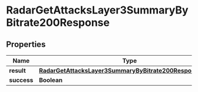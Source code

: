 

# RadarGetAttacksLayer3SummaryByBitrate200Response


## Properties

| Name | Type | Description | Notes |
|------------ | ------------- | ------------- | -------------|
|**result** | [**RadarGetAttacksLayer3SummaryByBitrate200ResponseResult**](RadarGetAttacksLayer3SummaryByBitrate200ResponseResult.md) |  |  |
|**success** | **Boolean** |  |  |



